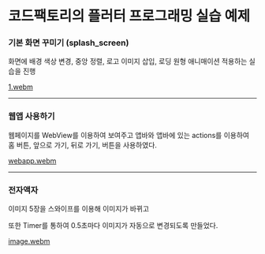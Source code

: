 # 코드팩토리의 플러터 프로그래밍 실습 예제



### 기본 화면 꾸미기 (splash_screen)



화면에 배경 색상 변경, 중앙 정렬, 로고 이미지 삽입, 로딩 원형 애니매이션 적용하는 실습을 진행

[1.webm](https://user-images.githubusercontent.com/56026214/213957452-6a27a0e5-8892-4963-9317-aec3d547c0dc.webm)





---



### 웹앱 사용하기

웹페이지를 WebView를 이용하여 보여주고 앱바와 앱바에 있는 actions를 이용하여 홈 버튼, 앞으로 가기, 뒤로 가기, 버튼을 사용하였다.

[webapp.webm](https://user-images.githubusercontent.com/56026214/213966390-543243c9-44d3-4883-b597-289b3be2bc8e.webm)



---



### 전자액자



이미지 5장을 스와이프를 이용해 이미지가 바뀌고

또한 Timer를 통하여 0.5초마다 이미지가 자동으로 변경되도록 만들었다.

[image.webm](https://user-images.githubusercontent.com/56026214/213974556-d6c02e7e-d207-411b-8836-bc056fec21c1.webm)



